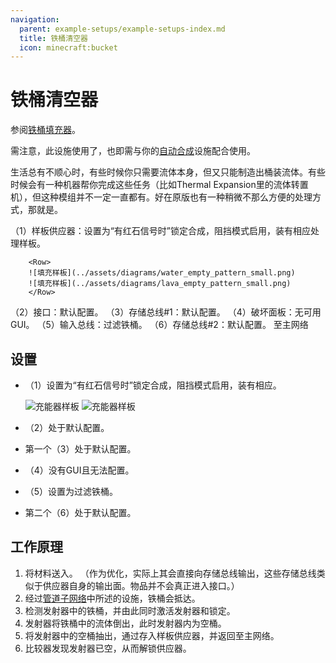 ```yaml
---
navigation:
  parent: example-setups/example-setups-index.md
  title: 铁桶清空器
  icon: minecraft:bucket
---
```


# 铁桶清空器

参阅[铁桶填充器](bucket-filler.md)。

需注意，此设施使用了<ItemLink id="pattern_provider" />，也即需与你的[自动合成](../ae2-mechanics/autocrafting.md)设施配合使用。

生活总有不顺心时，有些时候你只需要流体本身，但又只能制造出桶装流体。有些时候会有一种机器帮你完成这些任务（比如Thermal Expansion里的流体转置机），但这种模组并不一定一直都有。好在原版也有一种稍微不那么方便的处理方式，那就是<ItemLink id="minecraft:dispenser" />。

<GameScene zoom="6" interactive={true}>
  <ImportStructure src="../assets/assemblies/bucket_emptier.snbt" />

<BoxAnnotation color="#dddddd" min="2 1 0" max="3 2 1">
        （1）样板供应器：设置为“有红石信号时”锁定合成，阻挡模式启用，装有相应处理样板。

        <Row>
        ![填充样板](../assets/diagrams/water_empty_pattern_small.png)
        ![填充样板](../assets/diagrams/lava_empty_pattern_small.png)
        </Row>
  </BoxAnnotation>

<BoxAnnotation color="#dddddd" min="2.1 2 0.1" max="2.9 2.2 0.9">
        （2）接口：默认配置。
  </BoxAnnotation>

<BoxAnnotation color="#dddddd" min="3.1 2 1.1" max="3.9 2.2 1.9">
        （3）存储总线#1：默认配置。
  </BoxAnnotation>

<BoxAnnotation color="#dddddd" min="4.05 1.05 0.8" max="4.95 1.95 1">
        （4）破坏面板：无可用GUI。
  </BoxAnnotation>

<BoxAnnotation color="#dddddd" min="3.2 1.2 0.8" max="3.8 1.8 1">
        （5）输入总线：过滤铁桶。
        <ItemImage id="minecraft:bucket" scale="2" />
  </BoxAnnotation>

<BoxAnnotation color="#dddddd" min="3 1.1 0.1" max="3.2 1.9 0.9">
        （6）存储总线#2：默认配置。
  </BoxAnnotation>

<DiamondAnnotation pos="0 1.5 0.5" color="#00ff00">
        至主网络
    </DiamondAnnotation>

  <IsometricCamera yaw="225" pitch="45" />
</GameScene>

## 设置

* <ItemLink id="pattern_provider" />（1）设置为“有红石信号时”锁定合成，阻挡模式启用，装有相应<ItemLink id="processing_pattern" />。

    ![充能器样板](../assets/diagrams/water_empty_pattern.png)
    ![充能器样板](../assets/diagrams/lava_empty_pattern.png)

* <ItemLink id="interface" />（2）处于默认配置。
* 第一个<ItemLink id="storage_bus" />（3）处于默认配置。
* <ItemLink id="annihilation_plane" />（4）没有GUI且无法配置。
* <ItemLink id="import_bus" />（5）设置为过滤铁桶。
  <ItemImage id="minecraft:bucket" scale="2" />
* 第二个<ItemLink id="storage_bus" />（6）处于默认配置。

## 工作原理

1. <ItemLink id="pattern_provider" />将材料送入<ItemLink id="interface" />。
   （作为优化，实际上其会直接向存储总线输出，这些存储总线类似于供应器自身的输出面。物品并不会真正进入接口。）
2. 经过[管道子网络](pipe-subnet.md#providing-to-multiple-places)中所述的设施，铁桶会抵达<ItemLink id="minecraft:dispenser" />。
3. <ItemLink id="minecraft:comparator" />检测发射器中的铁桶，并由此同时激活发射器和锁定<ItemLink id="pattern_provider" />。
4. 发射器将铁桶中的流体倒出，此时发射器内为空桶。
5. <ItemLink id="import_bus" />将发射器中的空桶抽出，通过<ItemLink id="storage_bus" />存入样板供应器，并返回至主网络。
6. 比较器发现发射器已空，从而解锁供应器。